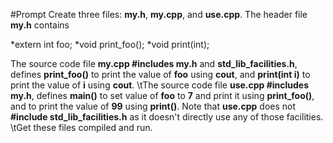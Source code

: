 #Prompt
Create three files: **my.h**, **my.cpp**, and **use.cpp**. The header file **my.h** contains

*extern int foo;
*void print_foo();
*void print(int);

The source code file **my.cpp #includes my.h** and **std_lib_facilities.h**, defines **print_foo()** to print the value of **foo**
using **cout**, and **print(int i)** to print the value of **i** using **cout**.
\tThe source code file **use.cpp #includes my.h**, defines **main()** to set value of **foo** to **7** and print it using **print_foo()**, and to print the value of **99** using **print()**. Note that **use.cpp** does not **#include std_lib_facilities.h** as it doesn't directly use any of those facilities.
\tGet these files compiled and run. 
